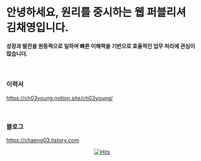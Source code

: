 # **안녕하세요, 원리를 중시하는 웹 퍼블리셔 김채영입니다.**

#### 성장과 발전을 원동력으로 일하며 빠른 이해력을 기반으로 효율적인 업무 처리에 관심이 많습니다.

<br>

### __이력서__

<a href="https://ch03young.notion.site/ch03young/d07f9f6e1072427692ab5323b992d560" target="_blank"> https://ch03young.notion.site/ch03young/ </a>

<br>

### __블로그__

<a href="https://chaeng03.tistory.com" target="_blank"> https://chaeng03.tistory.com </a>

<div align=center>
	
[![Hits](https://hits.seeyoufarm.com/api/count/incr/badge.svg?url=https%3A%2F%2Fgithub.com%2Frlacodud&count_bg=%2379C83D&title_bg=%23555555&icon=&icon_color=%23E7E7E7&title=hits&edge_flat=false)](https://hits.seeyoufarm.com)
	
</div>
